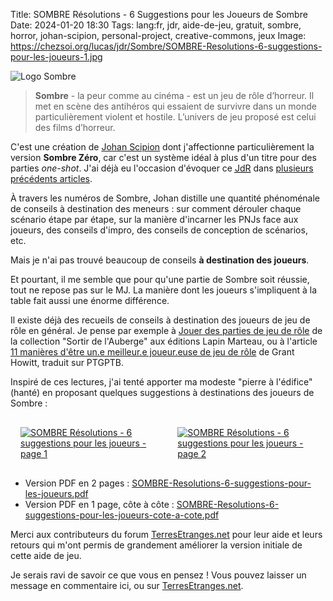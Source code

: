 Title: SOMBRE Résolutions - 6 Suggestions pour les Joueurs de Sombre
Date: 2024-01-20 18:30
Tags: lang:fr, jdr, aide-de-jeu, gratuit, sombre, horror, johan-scipion, personal-project, creative-commons, jeux
Image: https://chezsoi.org/lucas/jdr/Sombre/SOMBRE-Resolutions-6-suggestions-pour-les-joueurs-1.jpg

![Logo Sombre](images/jdr/Sombre_logo_jeu_de_role.png)

> **Sombre** - la peur comme au cinéma - est un jeu de rôle d’horreur. Il met en scène des antihéros qui essaient
> de survivre dans un monde particulièrement violent et hostile.
> L’univers de jeu proposé est celui des films d’horreur.

C'est une création de [Johan Scipion](https://www.terresetranges.net/sombre.html) dont j'affectionne particulièrement la version **Sombre Zéro**,
car c'est un système idéal à plus d'un titre pour des parties _one-shot_.
J'ai déjà eu l'occasion d'évoquer ce [<abbr title="Jeu de Rôle">JdR</abbr>](/lucas/blog/tag/jdr.html) dans [plusieurs précédents articles](tag/sombre.html).

À travers les numéros de Sombre, Johan distille une quantité phénoménale de conseils à destination des meneurs :
sur comment dérouler chaque scénario étape par étape, sur la manière d'incarner les PNJs face aux joueurs,
des conseils d'impro, des conseils de conception de scénarios, etc.

Mais je n'ai pas trouvé beaucoup de conseils **à destination des joueurs**.

Et pourtant, il me semble que pour qu'une partie de Sombre soit réussie, tout ne repose pas sur le MJ.
La manière dont les joueurs s'impliquent à la table fait aussi une énorme différence.

Il existe déjà des recueils de conseils à destination des joueurs de jeu de rôle en général.
Je pense par exemple à [Jouer des parties de jeu de rôle](http://www.lapinmarteau.com/jeux-et-accessoires-sortir-de-lauberge-02-jouer-des-parties-de-jeu-de-role/) de la collection "Sortir de l'Auberge" aux éditions Lapin Marteau,
ou à l'article [11 manières d'être un.e meilleur.e joueur.euse de jeu de rôle](https://ptgptb.fr/11-manieres-d-etre-un-meilleur-joueur-de-jdr) de Grant Howitt, traduit sur PTGPTB.

Inspiré de ces lectures, j'ai tenté apporter ma modeste "pierre à l'édifice" (hanté)
en proposant quelques suggestions à destinations des joueurs de Sombre :

<div class="side-by-side">
  <a href="https://chezsoi.org/lucas/jdr/Sombre/SOMBRE-Resolutions-6-suggestions-pour-les-joueurs-1.jpg" target="_blank">
    <img alt="SOMBRE Résolutions - 6 suggestions pour les joueurs - page 1" src="https://chezsoi.org/lucas/jdr/Sombre/SOMBRE-Resolutions-6-suggestions-pour-les-joueurs-1.jpg">
  </a>
  <a href="https://chezsoi.org/lucas/jdr/Sombre/SOMBRE-Resolutions-6-suggestions-pour-les-joueurs-2.jpg" target="_blank">
    <img alt="SOMBRE Résolutions - 6 suggestions pour les joueurs - page 2" src="https://chezsoi.org/lucas/jdr/Sombre/SOMBRE-Resolutions-6-suggestions-pour-les-joueurs-2.jpg">
  </a>
</div>

* Version PDF en 2 pages : [SOMBRE-Resolutions-6-suggestions-pour-les-joueurs.pdf](https://chezsoi.org/lucas/jdr/Sombre/SOMBRE-Resolutions-6-suggestions-pour-les-joueurs.pdf)
* Version PDF en 1 page, côte à côte : [SOMBRE-Resolutions-6-suggestions-pour-les-joueurs-cote-a-cote.pdf](https://chezsoi.org/lucas/jdr/Sombre/SOMBRE-Resolutions-6-suggestions-pour-les-joueurs-cote-a-cote.pdf)

Merci aux contributeurs du forum [TerresEtranges.net](https://www.terresetranges.net/forums/viewtopic.php?pid=21427#p21427) pour leur aide et leurs retours qui m'ont permis de grandement améliorer la version initiale de cette aide de jeu.

Je serais ravi de savoir ce que vous en pensez !
Vous pouvez laisser un message en commentaire ici, ou sur [TerresEtranges.net](https://www.terresetranges.net/forums/viewtopic.php?pid=21427#p21427).

<!-- Com'
* [x] Scénariothèque : https://www.scenariotheque.org/Document/info_doc.php?id_doc=11067
* [ ] itch.io ?
-->

<style>
.side-by-side > * {
  margin: 1rem auto;
  max-width: 100%;
}
@media (min-width:768px) {
  .side-by-side {
    display: flex;
    justify-content: center;
    align-items: center;
  }
  .side-by-side > * {
    margin: 1rem;
    max-width: 50%;
  }
}
</style>
